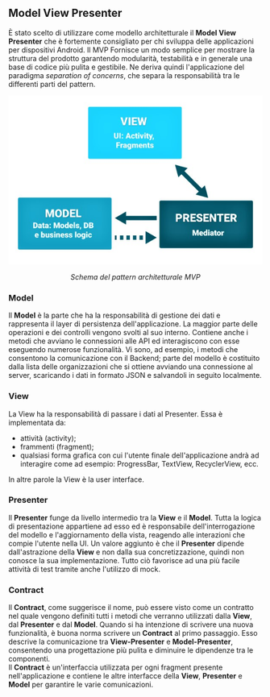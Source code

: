 ## Model View Presenter

È stato scelto di utilizzare come modello architetturale il **Model View Presenter** che è fortemente consigliato per chi sviluppa delle applicazioni per dispositivi Android.
Il MVP Fornisce un modo semplice per mostrare la struttura del prodotto garantendo modularità, testabilità e in generale una base di codice più pulita e gestibile.
Ne deriva quindi l'applicazione del paradigma *separation of concerns*, che separa la responsabilità tra le differenti parti del pattern.

![!MVP](../Immagini/App/MVP.png "MVP Pattern")
<figcaption align="center"> <em> Schema del pattern architetturale MVP </em> </figcaption>

### Model

Il **Model** è la parte che ha la responsabilità di gestione dei dati e rappresenta il layer di persistenza dell'applicazione. La maggior parte delle operazioni e dei controlli vengono svolti al suo interno. Contiene anche i metodi che avviano le connessioni alle API ed interagiscono con esse eseguendo numerose funzionalità. Vi sono, ad esempio, i metodi che
consentono la comunicazione con il Backend; parte del modello è costituito dalla lista delle organizzazioni che si ottiene avviando una connessione al server, scaricando i dati in
formato JSON e salvandoli in seguito localmente.

### View

La View ha la responsabilità di passare i dati al Presenter. Essa è implementata da:
  * attività (activity);
  * frammenti (fragment);
  * qualsiasi forma grafica con cui l'utente finale dell'applicazione andrà ad interagire come ad esempio: ProgressBar, TextView, RecyclerView, ecc.   

In altre parole la View è la user interface.

### Presenter

Il **Presenter** funge da livello intermedio tra la **View** e il **Model**. Tutta la logica di presentazione appartiene ad esso ed è responsabile dell'interrogazione del modello e l'aggiornamento della vista, reagendo alle interazioni che compie l'utente nella UI. Un valore aggiunto è che il **Presenter** dipende dall'astrazione della **View** e non dalla sua concretizzazione, quindi non conosce la sua implementazione. Tutto ciò favorisce ad una più facile attività di test tramite anche l'utilizzo di mock.

### Contract

Il **Contract**, come suggerisce il nome, può essere visto come un contratto nel quale vengono definiti tutti i metodi che verranno utilizzati dalla **View**, dal **Presenter** e dal **Model**.
Quando si ha intenzione di scrivere una nuova funzionalità, è buona norma scrivere un **Contract** al primo passaggio. Esso descrive la comunicazione tra **View-Presenter** e
**Model-Presenter**, consentendo una progettazione più pulita e diminuire le dipendenze tra le componenti.  
Il **Contract** è un'interfaccia utilizzata per ogni fragment presente nell'applicazione e contiene le altre interfacce della **View**, **Presenter** e **Model** per garantire le varie comunicazioni.

